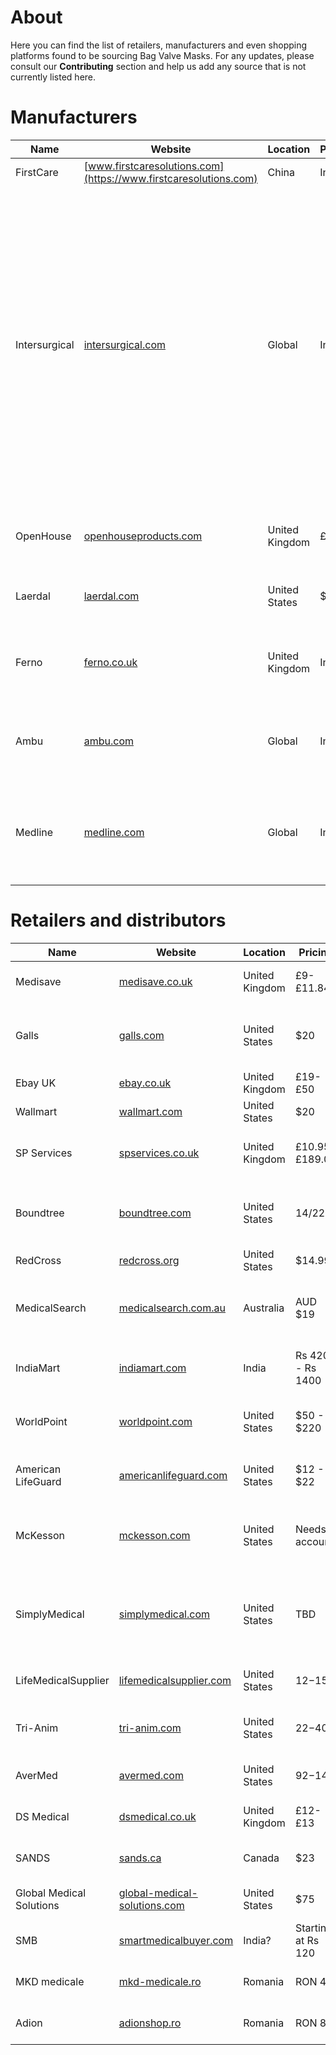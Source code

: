 # About

Here you can find the list of retailers, manufacturers and even shopping platforms found to be sourcing Bag Valve Masks. For any updates, please consult our **Contributing** section and help us add any source that is not currently listed here.

# Manufacturers

| Name          | Website | Location | Pricing | Notes |
|---------------|---------|----------|---------|-------|
| FirstCare     | [www.firstcaresolutions.com](https://www.firstcaresolutions.com) | China | Inquiry | Manufactures in China |
| Intersurgical | [intersurgical.com](https://www.intersurgical.com/) | Global | Inquiry | Large manufacturer with offices in Australia, Benelux, Canada, China, Czech Republic, Colombia, Denmark, France, Germany, Ireland, Italy, Japan, Lithuania, Philippines, Portugal, Russia, South Africa, Spain, Sweden, Taiwan, Turkey, United Kingdom and USA |
| OpenHouse    | [openhouseproducts.com](https://www.openhouseproducts.com/) | United Kingdom | £9.58 | Distributer, manufacturer and designer of medical equipment |
| Laerdal      | [laerdal.com](https://www.laerdal.com/) | United States | $17 | BVM Manufacturer for hospitals in US |
| Ferno        | [ferno.co.uk](http://www.ferno.co.uk/) | United Kingdom | Inquiry | Manufacturer with direct distribution in South and Northern Irland |
| Ambu         | [ambu.com](https://www.ambu.com/) | Global | Inquiry | Production in US, China and South Asia, distribution world-wide |
| Medline      | [medline.com](https://www.medline.com/) | Global | Inquiry | Manufactures and distributes medical products in Europe, USA, Japan, Australia|

# Retailers and distributors

| Name          | Website | Location | Pricing | Notes |
|---------------|---------|----------|---------|-------|
| Medisave      | [medisave.co.uk](https://www.medisave.co.uk/) | United Kingdom | £9-£11.84 | Specialised in medical equipment |
| Galls         | [galls.com](https://www.galls.com/) | United States | $20 | Equipment for medical, fire rescue and law enforcement |
| Ebay UK       | [ebay.co.uk](https://www.ebay.co.uk/)|  United Kingdom | £19-£50 | Online retail |
| Wallmart      | [wallmart.com](https://www.walmart.com/)|  United States | $20 | Online retail |
| SP Services   | [spservices.co.uk](https://www.spservices.co.uk/) |  United Kingdom | £10.95-£189.00| Medical and other intervention equipment|
| Boundtree     | [boundtree.com](https://www.boundtree.com/) | United States | $14/$22 | Experienced distributor of medical equipment  since 1978 |  
| RedCross      | [redcross.org](https://www.redcross.org/) | United States | $14.99 | Non-profit organisation |
| MedicalSearch | [medicalsearch.com.au](https://www.medicalsearch.com.au/) | Australia | AUD $19 | Large Australian distributor of medical equipment |
| IndiaMart     | [indiamart.com](https://www.indiamart.com/) | India | Rs 420 - Rs 1400 | Large Indian retailer also selling hospital supplies |
| WorldPoint    | [worldpoint.com](https://www.worldpoint.com/) | United States | $50 - $220 | Specialised in medical training equipment |
| American LifeGuard    | [americanlifeguard.com](http://www.americanlifeguard.net/) | United States | $12 - $22 | Specialised in emergency medical products |
| McKesson      | [mckesson.com](https://mms.mckesson.com/) | United States | Needs account | Large distributor of equipment for medical laboratories  |
| SimplyMedical | [simplymedical.com](http://www.simplymedical.com/) | United States | TBD | Recommended by McKesson for buying medical equipment for individual customers |
| LifeMedicalSupplier| [lifemedicalsupplier.com](https://lifemedicalsupplier.com/) | United States | $12-$150 | Distributor of medical equipments |
| Tri-Anim      | [tri-anim.com](https://www.tri-anim.com/) | United States | $22-$40 | Large distributor of medical equipment |
| AverMed       | [avermed.com](https://www.avermed.com/) | United States | $92-$141 | Specialised in medical equipment|
| DS Medical    | [dsmedical.co.uk](https://www.dsmedical.co.uk/) | United Kingdom | £12-£13 | Specialised in medical equipment |
| SANDS         | [sands.ca](https://www.sands.ca/) | Canada | $23 | Medical equipment and others |
| Global Medical Solutions        | [global-medical-solutions.com](https://www.global-medical-solutions.com/) | United States | $75 | USA shippment only |
| SMB           | [smartmedicalbuyer.com](https://www.smartmedicalbuyer.com/) | India? | Starting at Rs 120  | Needs more research! |
| MKD medicale  | [mkd-medicale.ro](https://www.mkd-medicale.ro/) | Romania | RON 42  | Specialised in medical equipment |
| Adion  | [adionshop.ro](https://www.adionshop.ro/) | Romania | RON 89  | Specialised in medical equipment |
